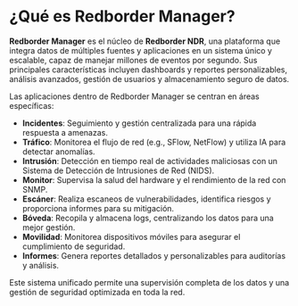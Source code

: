 
# ¿Qué es Redborder Manager?

**Redborder Manager** es el núcleo de **Redborder NDR**, una plataforma que integra datos de múltiples fuentes y aplicaciones en un sistema único y escalable, capaz de manejar millones de eventos por segundo. Sus principales características incluyen dashboards y reportes personalizables, análisis avanzados, gestión de usuarios y almacenamiento seguro de datos.

Las aplicaciones dentro de Redborder Manager se centran en áreas específicas:

- **Incidentes**: Seguimiento y gestión centralizada para una rápida respuesta a amenazas.
- **Tráfico**: Monitorea el flujo de red (e.g., SFlow, NetFlow) y utiliza IA para detectar anomalías.
- **Intrusión**: Detección en tiempo real de actividades maliciosas con un Sistema de Detección de Intrusiones de Red (NIDS).
- **Monitor**: Supervisa la salud del hardware y el rendimiento de la red con SNMP.
- **Escáner**: Realiza escaneos de vulnerabilidades, identifica riesgos y proporciona informes para su mitigación.
- **Bóveda**: Recopila y almacena logs, centralizando los datos para una mejor gestión.
- **Movilidad**: Monitorea dispositivos móviles para asegurar el cumplimiento de seguridad.
- **Informes**: Genera reportes detallados y personalizables para auditorías y análisis.

Este sistema unificado permite una supervisión completa de los datos y una gestión de seguridad optimizada en toda la red.
